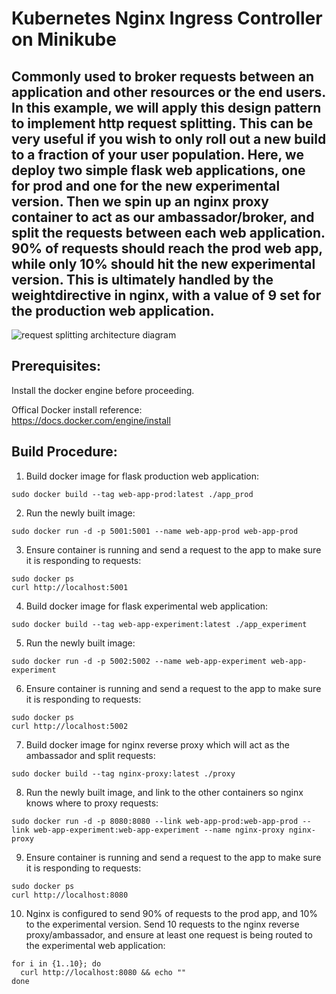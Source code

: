 # Kubernetes Nginx Ingress Controller on Minikube 
## Commonly used to broker requests between an application and other resources or the end users. In this example, we will apply this design pattern to implement http request splitting. This can be very useful if you wish to only roll out a new build to a fraction of your user population. Here, we deploy two simple flask web applications, one for prod and one for the new experimental version. Then we spin up an nginx proxy container to act as our ambassador/broker, and split the requests between each web application. 90% of requests should reach the prod web app, while only 10% should hit the new experimental version. This is ultimately handled by the weightdirective in nginx, with a value of 9 set for the production web application. 

![request splitting architecture diagram](ambassador_request_splitting_arch.png)

## Prerequisites:  
Install the docker engine before proceeding.  

Offical Docker install reference:  
https://docs.docker.com/engine/install  

## Build Procedure:
1. Build docker image for flask production web application:  
  ```shell
  sudo docker build --tag web-app-prod:latest ./app_prod  
  ```
  
2. Run the newly built image:  
  ```shell  
  sudo docker run -d -p 5001:5001 --name web-app-prod web-app-prod   
  ```
  
3. Ensure container is running and send a request to the app to make sure it is responding to requests:  
  ```shell  
  sudo docker ps  
  curl http://localhost:5001  
  ```

4. Build docker image for flask experimental web application:  
  ```shell
  sudo docker build --tag web-app-experiment:latest ./app_experiment
  ```

5. Run the newly built image:  
  ```shell
  sudo docker run -d -p 5002:5002 --name web-app-experiment web-app-experiment   
  ```
  
6. Ensure container is running and send a request to the app to make sure it is responding to requests:   
  ```shell
  sudo docker ps  
  curl http://localhost:5002  
  ```

7. Build docker image for nginx reverse proxy which will act as the ambassador and split requests:  
  ```shell
  sudo docker build --tag nginx-proxy:latest ./proxy 
  ```
  
8. Run the newly built image, and link to the other containers so nginx knows where to proxy requests:  
  ```shell
  sudo docker run -d -p 8080:8080 --link web-app-prod:web-app-prod --link web-app-experiment:web-app-experiment --name nginx-proxy nginx-proxy
  ```
  
9. Ensure container is running and send a request to the app to make sure it is responding to requests:  
  ```shell
  sudo docker ps
  curl http://localhost:8080
  ```
  
10. Nginx is configured to send 90% of requests to the prod app, and 10% to the experimental version. Send 10 requests to the nginx reverse proxy/ambassador, and ensure at least one request is being routed to the experimental web application:
  ```shell
  for i in {1..10}; do
    curl http://localhost:8080 && echo ""
  done 
  ```



